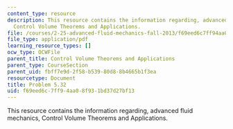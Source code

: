 ```yaml
---
content_type: resource
description: This resource contains the information regarding, advanced fluid mechanics,
  Control Volume Theorems and Applications.
file: /courses/2-25-advanced-fluid-mechanics-fall-2013/f69eed6c7ff94aa08f931bd37d27bf13_MIT2_25F13_Shapi5.32_Prob.pdf
file_type: application/pdf
learning_resource_types: []
ocw_type: OCWFile
parent_title: Control Volume Theorems and Applications
parent_type: CourseSection
parent_uid: fbff7e9d-2f58-b539-80d8-8b4665b1f3ea
resourcetype: Document
title: Problem 5.32
uid: f69eed6c-7ff9-4aa0-8f93-1bd37d27bf13
---
```

This resource contains the information regarding, advanced fluid mechanics, Control Volume Theorems and Applications.

